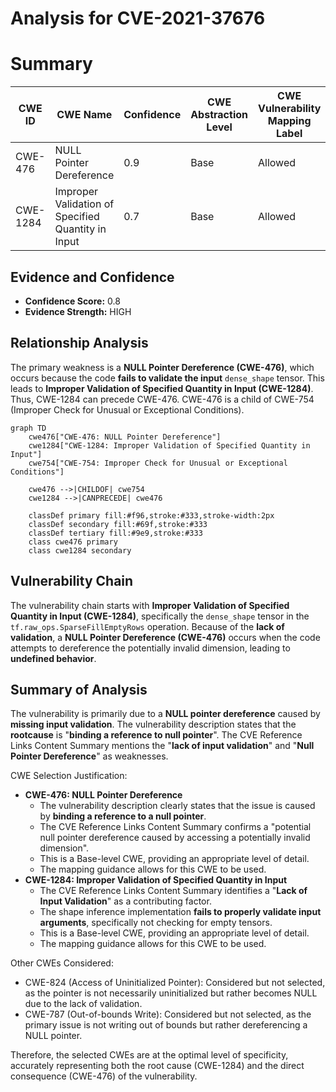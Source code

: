 # Analysis for CVE-2021-37676

# Summary
| CWE ID | CWE Name | Confidence | CWE Abstraction Level | CWE Vulnerability Mapping Label | CWE-Vulnerability Mapping Notes |
|---|---|---|---|---|---|
| CWE-476 | NULL Pointer Dereference | 0.9 | Base | Allowed | Primary CWE |
| CWE-1284 | Improper Validation of Specified Quantity in Input | 0.7 | Base | Allowed | Secondary Candidate |

## Evidence and Confidence

*   **Confidence Score:** 0.8
*   **Evidence Strength:** HIGH

## Relationship Analysis
The primary weakness is a **NULL Pointer Dereference (CWE-476)**, which occurs because the code **fails to validate the input** `dense_shape` tensor. This leads to **Improper Validation of Specified Quantity in Input (CWE-1284)**. Thus, CWE-1284 can precede CWE-476. CWE-476 is a child of CWE-754 (Improper Check for Unusual or Exceptional Conditions).

```mermaid
graph TD
    cwe476["CWE-476: NULL Pointer Dereference"]
    cwe1284["CWE-1284: Improper Validation of Specified Quantity in Input"]
    cwe754["CWE-754: Improper Check for Unusual or Exceptional Conditions"]
    
    cwe476 -->|CHILDOF| cwe754
    cwe1284 -->|CANPRECEDE| cwe476
    
    classDef primary fill:#f96,stroke:#333,stroke-width:2px
    classDef secondary fill:#69f,stroke:#333
    classDef tertiary fill:#9e9,stroke:#333
    class cwe476 primary
    class cwe1284 secondary
```

## Vulnerability Chain
The vulnerability chain starts with **Improper Validation of Specified Quantity in Input (CWE-1284)**, specifically the `dense_shape` tensor in the `tf.raw_ops.SparseFillEmptyRows` operation. Because of the **lack of validation**, a **NULL Pointer Dereference (CWE-476)** occurs when the code attempts to dereference the potentially invalid dimension, leading to **undefined behavior**.

## Summary of Analysis
The vulnerability is primarily due to a **NULL pointer dereference** caused by **missing input validation**.
The vulnerability description states that the **rootcause** is "**binding a reference to null pointer**".
The CVE Reference Links Content Summary mentions the "**lack of input validation**" and "**Null Pointer Dereference**" as weaknesses.

CWE Selection Justification:
*   **CWE-476: NULL Pointer Dereference**
    *   The vulnerability description clearly states that the issue is caused by **binding a reference to a null pointer**.
    *   The CVE Reference Links Content Summary confirms a "potential null pointer dereference caused by accessing a potentially invalid dimension".
    *   This is a Base-level CWE, providing an appropriate level of detail.
    *   The mapping guidance allows for this CWE to be used.
*   **CWE-1284: Improper Validation of Specified Quantity in Input**
    *   The CVE Reference Links Content Summary identifies a "**Lack of Input Validation**" as a contributing factor.
    *   The shape inference implementation **fails to properly validate input arguments**, specifically not checking for empty tensors.
    *   This is a Base-level CWE, providing an appropriate level of detail.
    *   The mapping guidance allows for this CWE to be used.

Other CWEs Considered:
*   CWE-824 (Access of Uninitialized Pointer): Considered but not selected, as the pointer is not necessarily uninitialized but rather becomes NULL due to the lack of validation.
*   CWE-787 (Out-of-bounds Write): Considered but not selected, as the primary issue is not writing out of bounds but rather dereferencing a NULL pointer.

Therefore, the selected CWEs are at the optimal level of specificity, accurately representing both the root cause (CWE-1284) and the direct consequence (CWE-476) of the vulnerability.